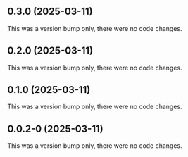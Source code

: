 ## 0.3.0 (2025-03-11)

This was a version bump only, there were no code changes.

## 0.2.0 (2025-03-11)

This was a version bump only, there were no code changes.

## 0.1.0 (2025-03-11)

This was a version bump only, there were no code changes.

## 0.0.2-0 (2025-03-11)

This was a version bump only, there were no code changes.